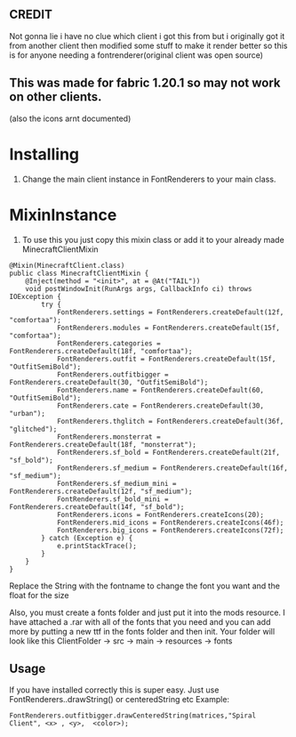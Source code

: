 ## CREDIT
Not gonna lie i have no clue which client i got this from but i originally got it from another client then modified some stuff to make it render better so this is for anyone needing a fontrenderer(original client was open source)

## This was made for fabric 1.20.1 so may not work on other clients.
(also the icons arnt documented)
# Installing
1. Change the main client instance in FontRenderers to your main class.

# MixinInstance
1. To use this you just copy this mixin class or add it to your already made MinecraftClientMixin
```
@Mixin(MinecraftClient.class)
public class MinecraftClientMixin {
    @Inject(method = "<init>", at = @At("TAIL"))
    void postWindowInit(RunArgs args, CallbackInfo ci) throws IOException {
        try {
            FontRenderers.settings = FontRenderers.createDefault(12f, "comfortaa");
            FontRenderers.modules = FontRenderers.createDefault(15f, "comfortaa");
            FontRenderers.categories = FontRenderers.createDefault(18f, "comfortaa");
            FontRenderers.outfit = FontRenderers.createDefault(15f, "OutfitSemiBold");
            FontRenderers.outfitbigger = FontRenderers.createDefault(30, "OutfitSemiBold");
            FontRenderers.name = FontRenderers.createDefault(60, "OutfitSemiBold");
            FontRenderers.cate = FontRenderers.createDefault(30, "urban");
            FontRenderers.thglitch = FontRenderers.createDefault(36f, "glitched");
            FontRenderers.monsterrat = FontRenderers.createDefault(18f, "monsterrat");
            FontRenderers.sf_bold = FontRenderers.createDefault(21f, "sf_bold");
            FontRenderers.sf_medium = FontRenderers.createDefault(16f, "sf_medium");
            FontRenderers.sf_medium_mini = FontRenderers.createDefault(12f, "sf_medium");
            FontRenderers.sf_bold_mini = FontRenderers.createDefault(14f, "sf_bold");
            FontRenderers.icons = FontRenderers.createIcons(20);
            FontRenderers.mid_icons = FontRenderers.createIcons(46f);
            FontRenderers.big_icons = FontRenderers.createIcons(72f);
        } catch (Exception e) {
            e.printStackTrace();
        }
    }
}
```
Replace the String with the fontname to change the font you want and the float for the size

Also, you must create a fonts folder and just put it into the mods resource. I have attached a .rar with all of the fonts that you need and you can add more by putting a new ttf in the fonts folder and then init.
Your folder will look like this
ClientFolder -> src -> main -> resources -> fonts

## Usage
If you have installed correctly this is super easy.
Just use FontRenderers.<fontvar>.drawString() or centeredString etc
Example:
```
FontRenderers.outfitbigger.drawCenteredString(matrices,"Spiral Client", <x> , <y>,  <color>);
```
